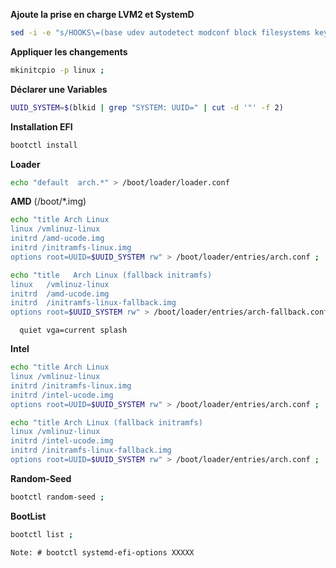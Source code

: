 
**Ajoute la prise en charge LVM2 et SystemD**
```bash
sed -i -e "s/HOOKS\=(base udev autodetect modconf block filesystems keyboard fsck)/HOOKS\=(base systemd autodetect modconf block lvm2 filesystems keyboard fsck)/g" /etc/mkinitcpio.conf ;
```

**Appliquer les changements**
```bash
mkinitcpio -p linux ;
```

**Déclarer une Variables**
```bash
UUID_SYSTEM=$(blkid | grep "SYSTEM: UUID=" | cut -d '"' -f 2)
```

**Installation EFI**
```bash
bootctl install
```

**Loader**
```bash
echo "default  arch.*" > /boot/loader/loader.conf
```

**AMD** (/boot/*.img)
```bash
echo "title Arch Linux
linux /vmlinuz-linux
initrd /amd-ucode.img
initrd /initramfs-linux.img
options root=UUID=$UUID_SYSTEM rw" > /boot/loader/entries/arch.conf ;

echo "title   Arch Linux (fallback initramfs)
linux   /vmlinuz-linux
initrd  /amd-ucode.img
initrd  /initramfs-linux-fallback.img
options root=$UUID_SYSTEM rw" > /boot/loader/entries/arch-fallback.conf ;
```
```
  quiet vga=current splash
```

**Intel**
```bash
echo "title Arch Linux
linux /vmlinuz-linux
initrd /initramfs-linux.img
initrd /intel-ucode.img
options root=UUID=$UUID_SYSTEM rw" > /boot/loader/entries/arch.conf ;

echo "title Arch Linux (fallback initramfs)
linux /vmlinuz-linux
initrd /intel-ucode.img
initrd /initramfs-linux-fallback.img
options root=UUID=$UUID_SYSTEM rw" > /boot/loader/entries/arch.conf ;
```


**Random-Seed**
```bash
bootctl random-seed ;
```

**BootList**
```bash
bootctl list ;
```


```
Note: # bootctl systemd-efi-options XXXXX
```
